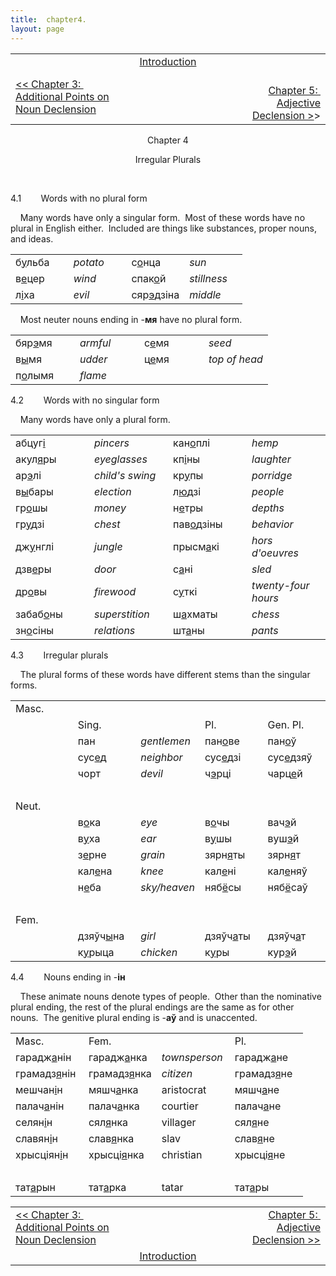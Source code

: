 ```yaml
---
title:  chapter4. 
layout: page
---
```



<div style="text-align: center;">

<div style="text-align: left;">

<table>
<colgroup>
<col style="width: 33%" />
<col style="width: 33%" />
<col style="width: 33%" />
</colgroup>
<tbody>
<tr class="odd">
<td><br />
</td>
<td style="text-align: center;"><a href="introduction.html">Introduction</a><br />
</td>
<td style="text-align: right;"><br />
</td>
</tr>
<tr class="even">
<td><a href="chapter3.html">&lt;&lt; Chapter 3:  Additional Points on Noun Declension</a><br />
</td>
<td style="text-align: center;"><br />
</td>
<td style="text-align: right;">                         <a href="chapter5.html">Chapter 5:  Adjective Declension &gt;</a>&gt;<br />
</td>
</tr>
</tbody>
</table>

  
  

</div>

Chapter 4  
  
Irregular Plurals  

</div>

   
  
4.1        Words with no plural form  
  
    Many words have only a singular form.  Most of these words have no
plural in English either.  Included are things like substances, proper
nouns, and ideas.  
  

<table>
<colgroup>
<col style="width: 25%" />
<col style="width: 25%" />
<col style="width: 25%" />
<col style="width: 25%" />
</colgroup>
<tbody>
<tr class="odd">
<td>б<span style="text-decoration: underline;">у</span>льба<br />
</td>
<td><span style="font-style: italic;">potato</span><br />
</td>
<td>с<span style="text-decoration: underline;">о</span>нца<br />
</td>
<td><span style="font-style: italic;">sun</span><br />
</td>
</tr>
<tr class="even">
<td>в<span style="text-decoration: underline;">е</span>цер<br />
</td>
<td><span style="font-style: italic;">wind</span><br />
</td>
<td>спак<span style="text-decoration: underline;">о</span>й<br />
</td>
<td><span style="font-style: italic;">stillness</span><br />
</td>
</tr>
<tr class="odd">
<td>л<span style="text-decoration: underline;">і</span>ха<br />
</td>
<td><span style="font-style: italic;">evil</span><br />
</td>
<td>сяр<span style="text-decoration: underline;">э</span>дзіна<br />
</td>
<td><span style="font-style: italic;">middle</span><br />
</td>
</tr>
</tbody>
</table>

  
    Most neuter nouns ending in
-<span style="font-weight: bold;">мя</span> have no plural form.  
  

<table>
<colgroup>
<col style="width: 25%" />
<col style="width: 25%" />
<col style="width: 25%" />
<col style="width: 25%" />
</colgroup>
<tbody>
<tr class="odd">
<td>бяр<span style="text-decoration: underline;">э</span>мя<br />
</td>
<td><span style="font-style: italic;">armful</span><br />
</td>
<td>с<span style="text-decoration: underline;">е</span>мя<br />
</td>
<td><span style="font-style: italic;">seed</span><br />
</td>
</tr>
<tr class="even">
<td>в<span style="text-decoration: underline;">ы</span>мя<br />
</td>
<td><span style="font-style: italic;">udder</span><br />
</td>
<td>ц<span style="text-decoration: underline;">е</span>мя<br />
</td>
<td><span style="font-style: italic;">top of head</span><br />
</td>
</tr>
<tr class="odd">
<td>п<span style="text-decoration: underline;">о</span>лымя<br />
</td>
<td><span style="font-style: italic;">flame</span><br />
</td>
<td><br />
</td>
<td><br />
</td>
</tr>
</tbody>
</table>

  
  
4.2        Words with no singular form  
  
    Many words have only a plural form.  
  

<table>
<colgroup>
<col style="width: 25%" />
<col style="width: 25%" />
<col style="width: 25%" />
<col style="width: 25%" />
</colgroup>
<tbody>
<tr class="odd">
<td>абцуг<span style="text-decoration: underline;">і</span><br />
</td>
<td><span style="font-style: italic;">pincers</span><br />
</td>
<td>кан<span style="text-decoration: underline;">о</span>плі<br />
</td>
<td><span style="font-style: italic;">hemp</span><br />
</td>
</tr>
<tr class="even">
<td>акул<span style="text-decoration: underline;">я</span>ры<br />
</td>
<td><span style="font-style: italic;">eyeglasses</span><br />
</td>
<td>кп<span style="text-decoration: underline;">і</span>ны<br />
</td>
<td><span style="font-style: italic;">laughter</span><br />
</td>
</tr>
<tr class="odd">
<td>ар<span style="text-decoration: underline;">э</span>лі<br />
</td>
<td><span style="font-style: italic;">child's swing</span><br />
</td>
<td>кр<span style="text-decoration: underline;">у</span>пы<br />
</td>
<td><span style="font-style: italic;">porridge</span><br />
</td>
</tr>
<tr class="even">
<td>в<span style="text-decoration: underline;">ы</span>бары<br />
</td>
<td><span style="font-style: italic;">election</span><br />
</td>
<td>л<span style="text-decoration: underline;">ю</span>дзі<br />
</td>
<td><span style="font-style: italic;">people</span><br />
</td>
</tr>
<tr class="odd">
<td>гр<span style="text-decoration: underline;">о</span>шы<br />
</td>
<td><span style="font-style: italic;">money</span><br />
</td>
<td>н<span style="text-decoration: underline;">е</span>тры<br />
</td>
<td><span style="font-style: italic;">depths</span><br />
</td>
</tr>
<tr class="even">
<td>гр<span style="text-decoration: underline;">у</span>дзі<br />
</td>
<td><span style="font-style: italic;">chest</span><br />
</td>
<td>пав<span style="text-decoration: underline;">о</span>дзіны<br />
</td>
<td><span style="font-style: italic;">behavior</span><br />
</td>
</tr>
<tr class="odd">
<td>дж<span style="text-decoration: underline;">у</span>нглі<br />
</td>
<td><span style="font-style: italic;">jungle</span><br />
</td>
<td>прысм<span style="text-decoration: underline;">а</span>кі<br />
</td>
<td><span style="font-style: italic;">hors d'oeuvres</span><br />
</td>
</tr>
<tr class="even">
<td>дзв<span style="text-decoration: underline;">е</span>ры<br />
</td>
<td><span style="font-style: italic;">door</span><br />
</td>
<td>с<span style="text-decoration: underline;">а</span>ні<br />
</td>
<td><span style="font-style: italic;">sled</span><br />
</td>
</tr>
<tr class="odd">
<td>др<span style="text-decoration: underline;">о</span>вы<br />
</td>
<td><span style="font-style: italic;">firewood</span><br />
</td>
<td>с<span style="text-decoration: underline;">у</span>ткі<br />
</td>
<td><span style="font-style: italic;">twenty-four hours</span><br />
</td>
</tr>
<tr class="even">
<td>забаб<span style="text-decoration: underline;">о</span>ны<br />
</td>
<td><span style="font-style: italic;">superstition</span><br />
</td>
<td>ш<span style="text-decoration: underline;">а</span>хматы<br />
</td>
<td><span style="font-style: italic;">chess</span><br />
</td>
</tr>
<tr class="odd">
<td>зн<span style="text-decoration: underline;">о</span>сіны<br />
</td>
<td><span style="font-style: italic;">relations</span><br />
</td>
<td>шт<span style="text-decoration: underline;">а</span>ны<br />
</td>
<td><span style="font-style: italic;">pants</span><br />
</td>
</tr>
</tbody>
</table>

  
  
4.3        Irregular plurals  
  
    The plural forms of these words have different stems than the
singular forms.  
  

<table>
<colgroup>
<col style="width: 20%" />
<col style="width: 20%" />
<col style="width: 20%" />
<col style="width: 20%" />
<col style="width: 20%" />
</colgroup>
<tbody>
<tr class="odd">
<td>Masc.<br />
</td>
<td><br />
</td>
<td><br />
</td>
<td><br />
</td>
<td><br />
</td>
</tr>
<tr class="even">
<td><br />
</td>
<td>Sing.<br />
</td>
<td><br />
</td>
<td>Pl.<br />
</td>
<td>Gen. Pl.<br />
</td>
</tr>
<tr class="odd">
<td><br />
</td>
<td>пан<br />
</td>
<td><span style="font-style: italic;">gentlemen</span><br />
</td>
<td>пан<span style="text-decoration: underline;">о</span>ве<br />
</td>
<td>пан<span style="text-decoration: underline;">о</span>ў<br />
</td>
</tr>
<tr class="even">
<td><br />
</td>
<td>сус<span style="text-decoration: underline;">е</span>д<br />
</td>
<td><span style="font-style: italic;">neighbor</span><br />
</td>
<td>сус<span style="text-decoration: underline;">е</span>дзі<br />
</td>
<td>сус<span style="text-decoration: underline;">е</span>дзяў<br />
</td>
</tr>
<tr class="odd">
<td><br />
</td>
<td>чорт<br />
</td>
<td><span style="font-style: italic;">devil</span><br />
</td>
<td>ч<span style="text-decoration: underline;">э</span>рці<br />
</td>
<td>чарц<span style="text-decoration: underline;">е</span>й<br />
</td>
</tr>
<tr class="even">
<td><br />
</td>
<td><br />
</td>
<td><br />
</td>
<td><br />
</td>
<td><br />
</td>
</tr>
<tr class="odd">
<td>Neut.<br />
</td>
<td><br />
</td>
<td><br />
</td>
<td><br />
</td>
<td><br />
</td>
</tr>
<tr class="even">
<td><br />
</td>
<td>в<span style="text-decoration: underline;">о</span>ка<br />
</td>
<td><span style="font-style: italic;">eye</span><br />
</td>
<td>в<span style="text-decoration: underline;">о</span>чы<br />
</td>
<td>вач<span style="text-decoration: underline;">э</span>й<br />
</td>
</tr>
<tr class="odd">
<td><br />
</td>
<td>в<span style="text-decoration: underline;">у</span>ха<br />
</td>
<td><span style="font-style: italic;">ear</span><br />
</td>
<td>в<span style="text-decoration: underline;">у</span>шы<br />
</td>
<td>вуш<span style="text-decoration: underline;">э</span>й<br />
</td>
</tr>
<tr class="even">
<td><br />
</td>
<td>з<span style="text-decoration: underline;">е</span>рне<br />
</td>
<td><span style="font-style: italic;">grain</span><br />
</td>
<td>зярн<span style="text-decoration: underline;">я</span>ты<br />
</td>
<td>зярн<span style="text-decoration: underline;">я</span>т<br />
</td>
</tr>
<tr class="odd">
<td><br />
</td>
<td>кал<span style="text-decoration: underline;">е</span>на<br />
</td>
<td><span style="font-style: italic;">knee</span><br />
</td>
<td>кал<span style="text-decoration: underline;">е</span>ні<br />
</td>
<td>кал<span style="text-decoration: underline;">е</span>няў<br />
</td>
</tr>
<tr class="even">
<td><br />
</td>
<td>н<span style="text-decoration: underline;">е</span>ба<br />
</td>
<td><span style="font-style: italic;">sky/heaven</span><br />
</td>
<td>няб<span style="text-decoration: underline;">ё</span>сы<br />
</td>
<td>няб<span style="text-decoration: underline;">ё</span>саў<br />
</td>
</tr>
<tr class="odd">
<td><br />
</td>
<td><br />
</td>
<td><br />
</td>
<td><br />
</td>
<td><br />
</td>
</tr>
<tr class="even">
<td>Fem.<br />
</td>
<td><br />
</td>
<td><br />
</td>
<td><br />
</td>
<td><br />
</td>
</tr>
<tr class="odd">
<td><br />
</td>
<td>дзяўч<span style="text-decoration: underline;">ы</span>на<br />
</td>
<td><span style="font-style: italic;">girl</span><br />
</td>
<td>дзяўч<span style="text-decoration: underline;">а</span>ты<br />
</td>
<td>дзяўч<span style="text-decoration: underline;">а</span>т<br />
</td>
</tr>
<tr class="even">
<td><br />
</td>
<td>к<span style="text-decoration: underline;">у</span>рыца<br />
</td>
<td><span style="font-style: italic;">chicken</span><br />
</td>
<td>к<span style="text-decoration: underline;">у</span>ры<br />
</td>
<td>кур<span style="text-decoration: underline;">э</span>й<br />
</td>
</tr>
</tbody>
</table>

  
  
4.4        Nouns ending in -<span style="font-weight: bold;">ін</span>  
  
    These animate nouns denote types of people.  Other than the
nominative plural ending, the rest of the plural endings are the same as
for other nouns.  The genitive plural ending is
-<span style="font-weight: bold;">аў</span> and is unaccented.  
  

<table>
<colgroup>
<col style="width: 25%" />
<col style="width: 25%" />
<col style="width: 25%" />
<col style="width: 25%" />
</colgroup>
<tbody>
<tr class="odd">
<td>Masc.<br />
</td>
<td>Fem.<br />
</td>
<td><br />
</td>
<td>Pl.<br />
</td>
</tr>
<tr class="even">
<td>гарадж<span style="text-decoration: underline;">а</span>нін<br />
</td>
<td>гарадж<span style="text-decoration: underline;">а</span>нка<br />
</td>
<td><span style="font-style: italic;">townsperson</span><br />
</td>
<td>гарадж<span style="text-decoration: underline;">а</span>не<br />
</td>
</tr>
<tr class="odd">
<td>грамадз<span style="text-decoration: underline;">я</span>нін<br />
</td>
<td>грамадз<span style="text-decoration: underline;">я</span>нка<br />
</td>
<td><span style="font-style: italic;">citizen</span><br />
</td>
<td>грамадз<span style="text-decoration: underline;">я</span>не<br />
</td>
</tr>
<tr class="even">
<td>мешчан<span style="text-decoration: underline;">і</span>н<br />
</td>
<td>мяшч<span style="text-decoration: underline;">а</span>нка<br />
</td>
<td>aristocrat<br />
</td>
<td>мяшч<span style="text-decoration: underline;">а</span>не<br />
</td>
</tr>
<tr class="odd">
<td>палач<span style="text-decoration: underline;">а</span>нін<br />
</td>
<td>палач<span style="text-decoration: underline;">а</span>нка<br />
</td>
<td>courtier<br />
</td>
<td>палач<span style="text-decoration: underline;">а</span>не<br />
</td>
</tr>
<tr class="even">
<td>селян<span style="text-decoration: underline;">і</span>н<br />
</td>
<td>сял<span style="text-decoration: underline;">я</span>нка<br />
</td>
<td>villager<br />
</td>
<td>сял<span style="text-decoration: underline;">я</span>не<br />
</td>
</tr>
<tr class="odd">
<td>славян<span style="text-decoration: underline;">і</span>н<br />
</td>
<td>слав<span style="text-decoration: underline;">я</span>нка<br />
</td>
<td>slav<br />
</td>
<td>слав<span style="text-decoration: underline;">я</span>не<br />
</td>
</tr>
<tr class="even">
<td>хрысціян<span style="text-decoration: underline;">і</span>н<br />
</td>
<td>хрысці<span style="text-decoration: underline;">я</span>нка<br />
</td>
<td>christian<br />
</td>
<td>хрысці<span style="text-decoration: underline;">я</span>не<br />
</td>
</tr>
<tr class="odd">
<td><br />
</td>
<td><br />
</td>
<td><br />
</td>
<td><br />
</td>
</tr>
<tr class="even">
<td>тат<span style="text-decoration: underline;">а</span>рын<br />
</td>
<td>тат<span style="text-decoration: underline;">а</span>рка<br />
</td>
<td>tatar<br />
</td>
<td>тат<span style="text-decoration: underline;">а</span>ры<br />
</td>
</tr>
</tbody>
</table>

  
  
  

<table>
<colgroup>
<col style="width: 33%" />
<col style="width: 33%" />
<col style="width: 33%" />
</colgroup>
<tbody>
<tr class="odd">
<td><a href="chapter3.html">&lt;&lt; Chapter 3:  Additional Points on Noun Declension</a><br />
</td>
<td style="text-align: center;"><br />
</td>
<td style="text-align: right;"><a href="chapter5.html">Chapter 5:  Adjective Declension &gt;&gt;</a><br />
</td>
</tr>
<tr class="even">
<td><br />
</td>
<td style="text-align: center;"><a href="introduction.html">Introduction</a><br />
</td>
<td style="text-align: right;"><br />
</td>
</tr>
</tbody>
</table>

  
  
  
  
  
  
  
  
  
  
  
  
  

